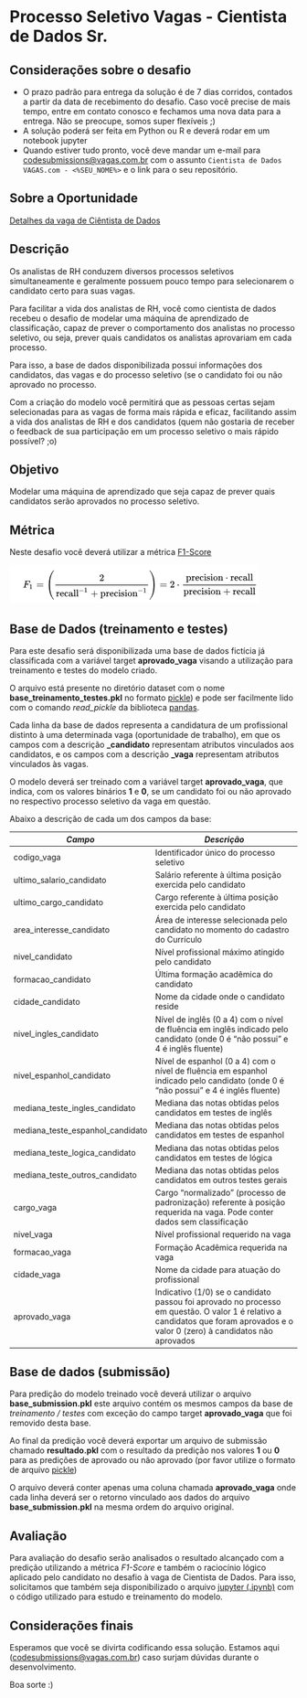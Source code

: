 # Processo Seletivo Vagas - Cientista de Dados Sr.

## Considerações sobre o desafio

* O prazo padrão para entrega da solução é de 7 dias corridos, contados a partir da data de recebimento do desafio. Caso você precise de mais tempo, entre em contato conosco e fechamos uma nova data para a entrega. Não se preocupe, somos super flexíveis ;)
* A solução poderá ser feita em Python ou R e deverá rodar em um notebook jupyter
* Quando estiver tudo pronto, você deve mandar um e-mail para codesubmissions@vagas.com.br com o assunto `Cientista de Dados VAGAS.com - <%SEU_NOME%>` e o link para o seu repositório.

## Sobre a Oportunidade
[Detalhes da vaga de Ciêntista de Dados](https://trabalheconosco.vagas.com.br/vagas/oportunidade/cientista-de-dados-estatistico/1925657)

## Descrição

Os analistas de RH conduzem diversos processos seletivos simultaneamente e geralmente possuem pouco tempo para selecionarem o candidato certo para suas vagas.

Para facilitar a vida dos analistas de RH, você como cientista de dados recebeu o desafio de modelar uma máquina de aprendizado de classificação, capaz de prever o comportamento dos analistas no processo seletivo, ou seja, prever quais candidatos os analistas aprovariam em cada processo.

Para isso, a base de dados disponibilizada possui informações dos candidatos, das vagas e do processo seletivo (se o candidato foi ou não aprovado no processo.

Com a criação do modelo você permitirá que as pessoas certas sejam selecionadas para as vagas de forma mais rápida e eficaz, facilitando assim a vida dos analistas de RH e dos candidatos (quem não gostaria de receber o feedback de sua participação em um processo seletivo o mais rápido possível? ;o)

## Objetivo

Modelar uma máquina de aprendizado que seja capaz de prever quais candidatos serão aprovados no processo seletivo.

## Métrica

Neste desafio você deverá utilizar a métrica [F1-Score](https://en.wikipedia.org/wiki/F1_score)

![](./f1_score.png)

## Base de Dados (treinamento e testes)

Para este desafio será disponibilizada uma base de dados fictícia já classificada com a variável target **aprovado_vaga** visando a utilização para treinamento e testes do modelo criado.

O arquivo está presente no diretório dataset com o nome **base_treinamento_testes.pkl** no formato [pickle](https://pandas.pydata.org/pandas-docs/stable/reference/api/pandas.DataFrame.to_pickle.html)) e pode ser facilmente lido com o comando *read_pickle* da biblioteca [pandas](https://pandas.pydata.org/pandas-docs/stable/reference/api/pandas.read_pickle.html).

Cada linha da base de dados representa a candidatura de um profissional distinto à uma determinada vaga (oportunidade de trabalho), em que os campos com a descrição **_candidato** representam atributos vinculados aos candidatos, e os campos com a descrição **_vaga** representam atributos vinculados às vagas.

O modelo deverá ser treinado com a variável target **aprovado_vaga**, que indica, com os valores binários **1** e **0**, se um candidato foi ou não aprovado no respectivo processo seletivo da vaga em questão.

Abaixo a descrição de cada um dos campos da base:

| *Campo* | *Descrição*  |
| ------------------------------------------ | ---- |
| codigo_vaga | Identificador único do processo seletivo|
| ultimo_salario_candidato| Salário referente à última posição exercida pelo candidato|
| ultimo_cargo_candidato| Cargo referente à última posição exercida pelo candidato|
| area_interesse_candidato | Área de interesse selecionada pelo candidato no momento do cadastro do Currículo|
| nivel_candidato | Nível profissional máximo atingido pelo candidato|
| formacao_candidato | Última formação acadêmica do candidato|
| cidade_candidato | Nome da cidade onde o candidato reside|
| nivel_ingles_candidato | Nível de inglês (0 a 4) com o nível de fluência em inglês indicado pelo candidato (onde 0 é “não possui” e 4 é inglês fluente) |
| nivel_espanhol_candidato | Nível de espanhol (0 a 4) com o nível de fluência em espanhol indicado pelo candidato (onde 0 é “não possui” e 4 é inglês fluente)|
| mediana_teste_ingles_candidato | Mediana das notas obtidas pelos candidatos em testes de inglês|
| mediana_teste_espanhol_candidato | Mediana das notas obtidas pelos candidatos em testes de espanhol|
| mediana_teste_logica_candidato | Mediana das notas obtidas pelos candidatos em testes de lógica|
| mediana_teste_outros_candidato | Mediana das notas obtidas pelos candidatos em outros testes gerais|
| cargo_vaga | Cargo “normalizado” (processo de padronização) referente à posição requerida na vaga. Pode conter dados sem classificação|
| nivel_vaga | Nível profissional requerido na vaga|
| formacao_vaga | Formação Acadêmica requerida na vaga|
| cidade_vaga | Nome da cidade para atuação do profissional|
| aprovado_vaga | Indicativo (1/0) se o candidato passou foi aprovado no processo em questão. O valor 1 é relativo a candidatos que foram aprovados e o valor 0 (zero) à candidatos não aprovados|

## Base de dados (submissão)

Para predição do modelo treinado você deverá utilizar o arquivo **base_submission.pkl** este arquivo contém os mesmos campos da base de *treinamento / testes* com exceção do campo target **aprovado_vaga** que foi removido desta base.

Ao final da predição você deverá exportar um arquivo de submissão chamado **resultado.pkl** com o resultado da predição nos valores **1** ou **0** para as predições de aprovado ou não aprovado (por favor utilize o formato de arquivo [pickle](https://pandas.pydata.org/pandas-docs/stable/reference/api/pandas.DataFrame.to_pickle.html))

O arquivo deverá conter apenas uma coluna chamada **aprovado_vaga** onde cada linha deverá ser o retorno vinculado aos dados do arquivo **base_submission.pkl** na mesma ordem do arquivo original.

## Avaliação

Para avaliação do desafio serão analisados o resultado alcançado com a predição utilizando a métrica *F1-Score* e também o raciocínio lógico aplicado pelo candidato no desafio à vaga de Cientista de Dados.  Para isso, solicitamos que também seja disponibilizado o arquivo [jupyter (.ipynb)](https://jupyter.org/) com o código utilizado para estudo e treinamento do modelo.

## Considerações finais
Esperamos que você se divirta codificando essa solução. Estamos aqui (codesubmissions@vagas.com.br) caso surjam dúvidas durante o desenvolvimento.

Boa sorte :)
